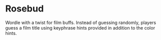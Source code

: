 # Rosebud

Wordle with a twist for film buffs. Instead of guessing randomly, players guess a film title using keyphrase hints provided in addition to the color hints.